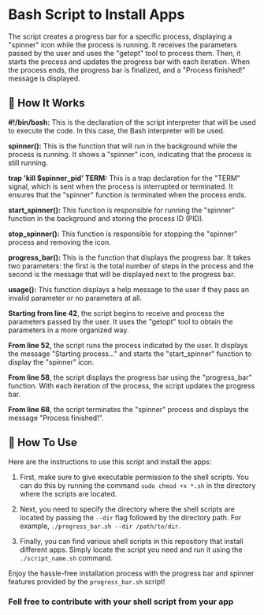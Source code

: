 
# Bash Script to Install Apps

The script creates a progress bar for a specific process, displaying a "spinner" icon while the process is running. It receives the parameters passed by the user and uses the "getopt" tool to process them. Then, it starts the process and updates the progress bar with each iteration. When the process ends, the progress bar is finalized, and a "Process finished!" message is displayed.

## 🚀 How It Works

**#!/bin/bash:** This is the declaration of the script interpreter that will be used to execute the code. In this case, the Bash interpreter will be used.

**spinner():** This is the function that will run in the background while the process is running. It shows a "spinner" icon, indicating that the process is still running.

**trap 'kill $spinner_pid' TERM:** This is a trap declaration for the "TERM" signal, which is sent when the process is interrupted or terminated. It ensures that the "spinner" function is terminated when the process ends.

**start_spinner():** This function is responsible for running the "spinner" function in the background and storing the process ID (PID).

**stop_spinner():** This function is responsible for stopping the "spinner" process and removing the icon.

**progress_bar():** This is the function that displays the progress bar. It takes two parameters: the first is the total number of steps in the process and the second is the message that will be displayed next to the progress bar.

**usage():** This function displays a help message to the user if they pass an invalid parameter or no parameters at all.

**Starting from line 42**, the script begins to receive and process the parameters passed by the user. It uses the "getopt" tool to obtain the parameters in a more organized way.

**From line 52,** the script runs the process indicated by the user. It displays the message "Starting process..." and starts the "start_spinner" function to display the "spinner" icon.

**From line 58**, the script displays the progress bar using the "progress_bar" function. With each iteration of the process, the script updates the progress bar.

**From line 68**, the script terminates the "spinner" process and displays the message "Process finished!".

## 📝 How To Use

Here are the instructions to use this script and install the apps:

1.  First, make sure to give executable permission to the shell scripts. You can do this by running the command `sudo chmod +x *.sh` in the directory where the scripts are located.
    
2.  Next, you need to specify the directory where the shell scripts are located by passing the `--dir` flag followed by the directory path. For example, `./progress_bar.sh --dir /path/to/dir`.
    
3.  Finally, you can find various shell scripts in this repository that install different apps. Simply locate the script you need and run it using the `./script_name.sh` command.
    

Enjoy the hassle-free installation process with the progress bar and spinner features provided by the `progress_bar.sh` script!

### Fell free to contribute with your shell script from your app
